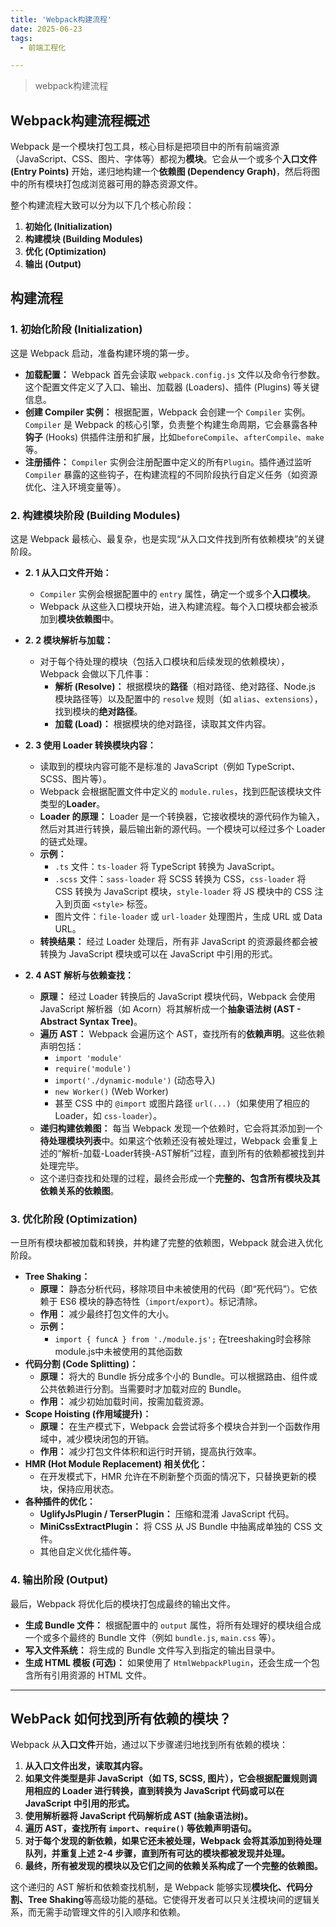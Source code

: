 ```yaml
---
title: 'Webpack构建流程'
date: 2025-06-23
tags:
  - 前端工程化

---
```


> webpack构建流程


## Webpack构建流程概述

Webpack 是一个模块打包工具，核心目标是把项目中的所有前端资源（JavaScript、CSS、图片、字体等）都视为**模块**。它会从一个或多个**入口文件 (Entry Points)** 开始，递归地构建一个**依赖图 (Dependency Graph)**，然后将图中的所有模块打包成浏览器可用的静态资源文件。

整个构建流程大致可以分为以下几个核心阶段：

1.  **初始化 (Initialization)**
2.  **构建模块 (Building Modules)**
3.  **优化 (Optimization)**
4.  **输出 (Output)**

## 构建流程

### 1. 初始化阶段 (Initialization)

这是 Webpack 启动，准备构建环境的第一步。

* **加载配置：** Webpack 首先会读取 `webpack.config.js` 文件以及命令行参数。这个配置文件定义了入口、输出、加载器 (Loaders)、插件 (Plugins) 等关键信息。
* **创建 Compiler 实例：** 根据配置，Webpack 会创建一个 `Compiler` 实例。`Compiler` 是 Webpack 的核心引擎，负责整个构建生命周期，它会暴露各种**钩子** (Hooks) 供插件注册和扩展，比如`beforeCompile`、`afterCompile`、`make`等。
* **注册插件：** `Compiler` 实例会注册配置中定义的所有`Plugin`。插件通过监听 `Compiler` 暴露的这些钩子，在构建流程的不同阶段执行自定义任务（如资源优化、注入环境变量等）。

### 2. 构建模块阶段 (Building Modules)

这是 Webpack 最核心、最复杂，也是实现“从入口文件找到所有依赖模块”的关键阶段。

* **2. 1 从入口文件开始：**
    * `Compiler` 实例会根据配置中的 `entry` 属性，确定一个或多个**入口模块**。
    * Webpack 从这些入口模块开始，进入构建流程。每个入口模块都会被添加到**模块依赖图**中。

* **2. 2 模块解析与加载：**
    * 对于每个待处理的模块（包括入口模块和后续发现的依赖模块），Webpack 会做以下几件事：
        * **解析 (Resolve)：** 根据模块的**路径**（相对路径、绝对路径、Node.js 模块路径等）以及配置中的 `resolve` 规则（如 `alias`、`extensions`），找到模块的**绝对路径**。
        * **加载 (Load)：** 根据模块的绝对路径，读取其文件内容。

* **2. 3 使用 Loader 转换模块内容：**
    * 读取到的模块内容可能不是标准的 JavaScript（例如 TypeScript、SCSS、图片等）。
    * Webpack 会根据配置文件中定义的 `module.rules`，找到匹配该模块文件类型的**Loader**。
    * **Loader 的原理：** Loader 是一个转换器，它接收模块的源代码作为输入，然后对其进行转换，最后输出新的源代码。一个模块可以经过多个 Loader 的链式处理。
    * **示例：**
        * `.ts` 文件：`ts-loader` 将 TypeScript 转换为 JavaScript。
        * `.scss` 文件：`sass-loader` 将 SCSS 转换为 CSS，`css-loader` 将 CSS 转换为 JavaScript 模块，`style-loader` 将 JS 模块中的 CSS 注入到页面 `<style>` 标签。
        * 图片文件：`file-loader` 或 `url-loader` 处理图片，生成 URL 或 Data URL。
    * **转换结果：** 经过 Loader 处理后，所有非 JavaScript 的资源最终都会被转换为 JavaScript 模块或可以在 JavaScript 中引用的形式。

* **2. 4  AST 解析与依赖查找：**
    * **原理：** 经过 Loader 转换后的 JavaScript 模块代码，Webpack 会使用 JavaScript 解析器（如 Acorn）将其解析成一个**抽象语法树 (AST - Abstract Syntax Tree)**。
    * **遍历 AST：** Webpack 会遍历这个 AST，查找所有的**依赖声明**。这些依赖声明包括：
        * `import 'module'`
        * `require('module')`
        * `import('./dynamic-module')` (动态导入)
        * `new Worker()` (Web Worker)
        * 甚至 CSS 中的 `@import` 或图片路径 `url(...)`（如果使用了相应的 Loader，如 `css-loader`）。
    * **递归构建依赖图：** 每当 Webpack 发现一个依赖时，它会将其添加到一个**待处理模块列表**中。如果这个依赖还没有被处理过，Webpack 会重复上述的“解析-加载-Loader转换-AST解析”过程，直到所有的依赖都被找到并处理完毕。
    * 这个递归查找和处理的过程，最终会形成一个**完整的、包含所有模块及其依赖关系的依赖图**。

### 3. 优化阶段 (Optimization)

一旦所有模块都被加载和转换，并构建了完整的依赖图，Webpack 就会进入优化阶段。

* **Tree Shaking：**
    * **原理：** 静态分析代码，移除项目中未被使用的代码（即“死代码”）。它依赖于 ES6 模块的静态特性（`import`/`export`）。标记清除。
    * **作用：** 减少最终打包文件的大小。
    * **示例：**
        * `import { funcA } from './module.js';` 在treeshaking时会移除module.js中未被使用的其他函数
* **代码分割 (Code Splitting)：**
    * **原理：** 将大的 Bundle 拆分成多个小的 Bundle。可以根据路由、组件或公共依赖进行分割。当需要时才加载对应的 Bundle。
    * **作用：** 减少初始加载时间，按需加载资源。
* **Scope Hoisting (作用域提升)：**
    * **原理：** 在生产模式下，Webpack 会尝试将多个模块合并到一个函数作用域中，减少模块闭包的开销。
    * **作用：** 减少打包文件体积和运行时开销，提高执行效率。
* **HMR (Hot Module Replacement) 相关优化：**
    * 在开发模式下，HMR 允许在不刷新整个页面的情况下，只替换更新的模块，保持应用状态。
* **各种插件的优化：**
    * **UglifyJsPlugin / TerserPlugin：** 压缩和混淆 JavaScript 代码。
    * **MiniCssExtractPlugin：** 将 CSS 从 JS Bundle 中抽离成单独的 CSS 文件。
    * 其他自定义优化插件等。

### 4. 输出阶段 (Output)

最后，Webpack 将优化后的模块打包成最终的输出文件。

* **生成 Bundle 文件：** 根据配置中的 `output` 属性，将所有处理好的模块组合成一个或多个最终的 Bundle 文件（例如 `bundle.js`, `main.css` 等）。
* **写入文件系统：** 将生成的 Bundle 文件写入到指定的输出目录中。
* **生成 HTML 模板 (可选)：** 如果使用了 `HtmlWebpackPlugin`，还会生成一个包含所有引用资源的 HTML 文件。

---

## WebPack 如何找到所有依赖的模块？

Webpack 从**入口文件**开始，通过以下步骤递归地找到所有依赖的模块：

1.  **从入口文件出发，读取其内容。**
2.  **如果文件类型是非 JavaScript（如 TS, SCSS, 图片），它会根据配置规则调用相应的 Loader 进行转换，直到转换为 JavaScript 代码或可以在 JavaScript 中引用的形式。**
3.  **使用解析器将 JavaScript 代码解析成 AST (抽象语法树)。**
4.  **遍历 AST，查找所有 `import`、`require()` 等依赖声明语句。**
5.  **对于每个发现的新依赖，如果它还未被处理，Webpack 会将其添加到待处理队列，并重复上述 2-4 步骤，直到所有可达的模块都被发现并处理。**
6.  **最终，所有被发现的模块以及它们之间的依赖关系构成了一个完整的依赖图。**

这个递归的 AST 解析和依赖查找机制，是 Webpack 能够实现**模块化、代码分割、Tree Shaking**等高级功能的基础。它使得开发者可以只关注模块间的逻辑关系，而无需手动管理文件的引入顺序和依赖。



